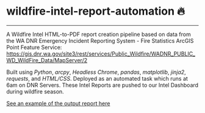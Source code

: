 # **wildfire-intel-report-automation** 🔥

------

A Wildfire Intel HTML-to-PDF report creation pipeline based on data from the WA DNR Emergency Incident Reporting System - Fire Statistics ArcGIS Point Feature Service: https://gis.dnr.wa.gov/site3/rest/services/Public_Wildfire/WADNR_PUBLIC_WD_WildFire_Data/MapServer/2

Built using *Python*, *arcpy*, *Headless Chrome*, *pandas*, *matplotlib*, *jinja2*, *requests*, and *HTML/CSS*.  Deployed as an automated task which runs at 6am on DNR Servers.  These Intel Reports are pushed to our Intel Dashboard during wildfire season.

[See an example of the output report here](https://github.com/kirk5davis/wildfire-intel-automation/blob/master/docs/example_output/20200623_084926_wildfire_intel_automation/eirs_report_20200623_0800.pdf)